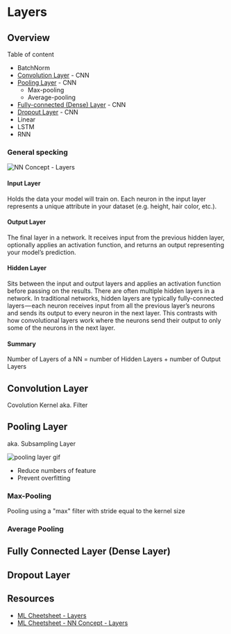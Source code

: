 # Layers

## Overview

Table of content

* BatchNorm
* [Convolution Layer](#Convolution-Layer) - CNN
* [Pooling Layer](#Pooling-Layer) - CNN
    * Max-pooling
    * Average-pooling
* [Fully-connected (Dense) Layer](#Fully-Connected-Layer-(Dense-Layer)) - CNN
* [Dropout Layer](#Dropout-Layer) - CNN
* Linear
* LSTM
* RNN

### General specking

![NN Concept - Layers](https://ml-cheatsheet.readthedocs.io/en/latest/_images/neural_network_simple.png)

#### Input Layer

Holds the data your model will train on. Each neuron in the input layer represents a unique attribute in your dataset (e.g. height, hair color, etc.).

#### Output Layer

The final layer in a network. It receives input from the previous hidden layer, optionally applies an activation function, and returns an output representing your model’s prediction.

#### Hidden Layer

Sits between the input and output layers and applies an activation function before passing on the results. There are often multiple hidden layers in a network. In traditional networks, hidden layers are typically fully-connected layers — each neuron receives input from all the previous layer’s neurons and sends its output to every neuron in the next layer. This contrasts with how convolutional layers work where the neurons send their output to only some of the neurons in the next layer.

#### Summary

Number of Layers of a NN = number of Hidden Layers + number of Output Layers

## Convolution Layer

Covolution Kernel aka. Filter

## Pooling Layer

aka. Subsampling Layer

![pooling layer gif](https://mlnotebook.github.io/img/CNN/poolfig.gif)

* Reduce numbers of feature
* Prevent overfitting

### Max-Pooling

Pooling using a "max" filter with stride equal to the kernel size

### Average Pooling

## Fully Connected Layer (Dense Layer)

## Dropout Layer

## Resources

* [ML Cheetsheet - Layers](https://ml-cheatsheet.readthedocs.io/en/latest/layers.html)
* [ML Cheetsheet - NN Concept - Layers](https://ml-cheatsheet.readthedocs.io/en/latest/nn_concepts.html#layers)
